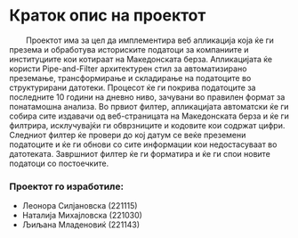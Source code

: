 <h1>Краток опис на проектот</h1>

<p>Проектот има за цел да имплементира веб апликација која ќе ги презема и обработува историските податоци за компаниите и институциите кои котираат на Македонската берза. Апликацијата ќе користи Pipe-and-Filter архитектурен стил за автоматизирано преземање, трансформирање и складирање на податоците во структурирани датотеки. Процесот ќе ги покрива податоците за последните 10 години на дневно ниво, зачувани во правилен формат за понатамошна анализа.
Во првиот филтер, апликацијата автоматски ќе ги собира сите издавачи од веб-страницата на Македонската берза и ќе ги филтрира, исклучувајќи ги обврзниците и кодовите кои содржат цифри. Следниот филтер ќе провери до кој датум се веќе преземени податоците и ќе ги обнови со сите информации кои недостасуваат во датотеката. Завршниот филтер ќе ги форматира и ќе ги спои новите податоци со постоечките.</p>



<h3>Проектот го изработиле:</h3>
<ul>
<li>Леонора Силјановска (221115)</li>
<li>Наталија Михајловска (221030)</li>
<li>Љиљана Младеновиќ (221143)</li>


</ul>


<style>
        p {
            text-indent: 30px; /* Adjust the value as needed */
        }
    </style>